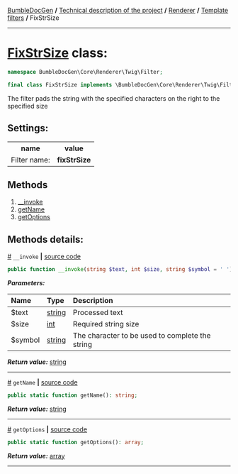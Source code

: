 [BumbleDocGen](/docs/README.md) **/**
[Technical description of the project](/docs/tech/readme.md) **/**
[Renderer](/docs/tech/03_renderer/readme.md) **/**
[Template filters](/docs/tech/03_renderer/04_twigCustomFilters.md) **/**
FixStrSize

---


# [FixStrSize](https://github.com/bumble-tech/bumble-doc-gen/blob/master/src/Core/Renderer/Twig/Filter/FixStrSize.php#L12) class:

```php
namespace BumbleDocGen\Core\Renderer\Twig\Filter;

final class FixStrSize implements \BumbleDocGen\Core\Renderer\Twig\Filter\CustomFilterInterface
```
The filter pads the string with the specified characters on the right to the specified size


<h2>Settings:</h2>

<table>
    <tr>
        <th>name</th>
        <th>value</th>
    </tr>
    <tr>
        <td>Filter name:</td>
        <td><b>fixStrSize</b></td>
    </tr>
</table>

## Methods

1. [__invoke](#m-invoke) 
1. [getName](#mgetname) 
1. [getOptions](#mgetoptions) 

## Methods details:

<a name="m-invoke" href="#m-invoke">#</a> `__invoke`  **|** [source code](https://github.com/bumble-tech/bumble-doc-gen/blob/master/src/Core/Renderer/Twig/Filter/FixStrSize.php#L20)
```php
public function __invoke(string $text, int $size, string $symbol = ' '): string;
```

***Parameters:***

| Name | Type | Description |
|:-|:-|:-|
$text | [string](https://www.php.net/manual/en/language.types.string.php) | Processed text |
$size | [int](https://www.php.net/manual/en/language.types.integer.php) | Required string size |
$symbol | [string](https://www.php.net/manual/en/language.types.string.php) | The character to be used to complete the string |

***Return value:*** [string](https://www.php.net/manual/en/language.types.string.php)

---

<a name="mgetname" href="#mgetname">#</a> `getName`  **|** [source code](https://github.com/bumble-tech/bumble-doc-gen/blob/master/src/Core/Renderer/Twig/Filter/FixStrSize.php#L31)
```php
public static function getName(): string;
```

***Return value:*** [string](https://www.php.net/manual/en/language.types.string.php)

---

<a name="mgetoptions" href="#mgetoptions">#</a> `getOptions`  **|** [source code](https://github.com/bumble-tech/bumble-doc-gen/blob/master/src/Core/Renderer/Twig/Filter/FixStrSize.php#L36)
```php
public static function getOptions(): array;
```

***Return value:*** [array](https://www.php.net/manual/en/language.types.array.php)

---
